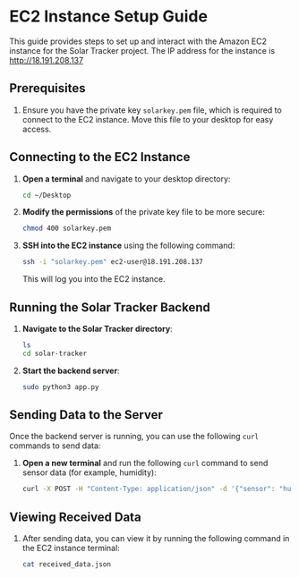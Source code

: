 # EC2 Instance Setup Guide

This guide provides steps to set up and interact with the Amazon EC2 instance for the Solar Tracker project. The IP address for the instance is http://18.191.208.137

## Prerequisites

1. Ensure you have the private key `solarkey.pem` file, which is required to connect to the EC2 instance. Move this file to your desktop for easy access.

## Connecting to the EC2 Instance

1. **Open a terminal** and navigate to your desktop directory:
   ```bash
   cd ~/Desktop
   ```

2. **Modify the permissions** of the private key file to be more secure:
   ```bash
   chmod 400 solarkey.pem
   ```

3. **SSH into the EC2 instance** using the following command:
   ```bash
   ssh -i "solarkey.pem" ec2-user@18.191.208.137
   ```

   This will log you into the EC2 instance.

## Running the Solar Tracker Backend

1. **Navigate to the Solar Tracker directory**:
   ```bash
   ls
   cd solar-tracker
   ```

2. **Start the backend server**:
   ```bash
   sudo python3 app.py
   ```

## Sending Data to the Server

Once the backend server is running, you can use the following `curl` commands to send data:

1. **Open a new terminal** and run the following `curl` command to send sensor data (for example, humidity):
   ```bash
   curl -X POST -H "Content-Type: application/json" -d '{"sensor": "humidity", "value": 55.3}' http://18.191.208.137
   ```

## Viewing Received Data

1. After sending data, you can view it by running the following command in the EC2 instance terminal:
   ```bash
   cat received_data.json
   ```

